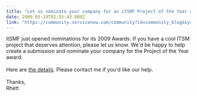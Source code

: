 ```yaml
---
title: "Let us nominate your company for an itSMF Project of the Year award"
date: 2009-05-19T02:55:43.000Z
link: "https://community.servicenow.com/community?id=community_blog&sys_id=d11eee2ddbd0dbc01dcaf3231f9619a7"
---
```

<p>itSMF just opened nominations for its 2009 Awards. If you have a cool ITSM project that deserves attention, please let us know. We'd be happy to help create a submission and nominate your company for the Project of the Year award.<br /><br />Here are <a title="w.itsmfusa.org/awards-0" href="http://www.itsmfusa.org/awards-0" rel="lightframe">the details</a>. Please contact me if you'd like our help.<br /><br />Thanks,<br />Rhett</p>